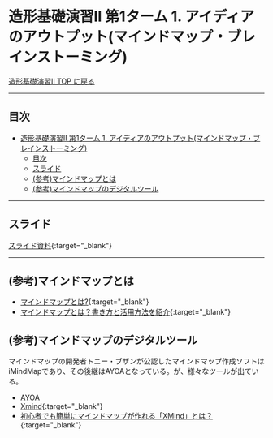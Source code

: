 # 造形基礎演習II 第1ターム 1. アイディアのアウトプット(マインドマップ・ブレインストーミング)

[造形基礎演習II TOP に戻る](./index.md)

---
## 目次

- [造形基礎演習II 第1ターム 1. アイディアのアウトプット(マインドマップ・ブレインストーミング)](#造形基礎演習ii-第1ターム-1-アイディアのアウトプットマインドマップブレインストーミング)
  - [目次](#目次)
  - [スライド](#スライド)
  - [(参考)マインドマップとは](#参考マインドマップとは)
  - [(参考)マインドマップのデジタルツール](#参考マインドマップのデジタルツール)

---

## スライド

[スライド資料](./ad1_01slide.pdf){:target="_blank"}

---
## (参考)マインドマップとは
- [マインドマップとは?](https://www.mindmap-school.jp/mindmap/){:target="_blank"}
- [マインドマップとは？書き方と活用方法を紹介](https://asana.com/ja/resources/what-is-mindmap){:target="_blank"}

## (参考)マインドマップのデジタルツール
マインドマップの開発者トニー・ブザンが公認したマインドマップ作成ソフトはiMindMapであり、その後継はAYOAとなっている。が、様々なツールが出ている。

- [AYOA](https://www.ayoa.com/jp/)
- [Xmind](https://jp.xmind.net/download/xmind){:target="_blank"}
- [初心者でも簡単にマインドマップが作れる「XMind」とは？](https://www.qbook.jp/column/1500.html){:target="_blank"}
